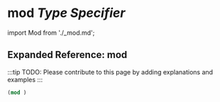 # **mod** *Type Specifier*

import Mod from './_mod.md';

<Mod />

## Expanded Reference: mod

:::tip
TODO: Please contribute to this page by adding explanations and examples
:::

```lisp
(mod )
```
